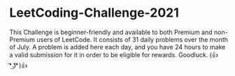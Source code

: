# LeetCoding-Challenge-2021
This Challenge is beginner-friendly and available to both Premium and non-Premium users of LeetCode. It consists of 31 daily problems over the month of July. 
A problem is added here each day, and you have 24 hours to make a valid submission for it in order to be eligible for rewards.
Goodluck. (👍 ͡❛ ͜ʖ͡❛ )👍
